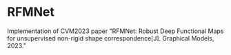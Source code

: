 # RFMNet
Implementation of CVM2023 paper "RFMNet: Robust Deep Functional Maps for unsupervised non-rigid shape correspondence[J]. Graphical Models, 2023."
